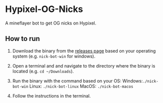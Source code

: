 # Hypixel-OG-Nicks

A mineflayer bot to get OG nicks on Hypixel.


## How to run

1. Download the binary from the [releases page](https://github.com/Dueel/Hypixel-OG-Nicks/releases) based on your operating system (e.g. `nick-bot-win` for windows).

2. Open a terminal and and navigate to the directory where the binary is located (e.g. `cd ~/Downloads`).

3. Run the binary with the command based on your OS: 
Windows:`./nick-bot-win`
Linux: `./nick-bot-linux`
MacOS: `./nick-bot-macos`

4. Follow the instructions in the terminal.
